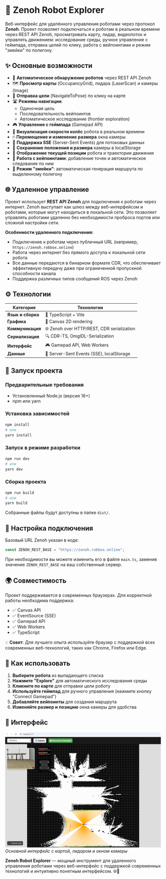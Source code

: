 # 🤖 Zenoh Robot Explorer

Веб-интерфейс для удалённого управления роботами через протокол **Zenoh**. Проект позволяет подключаться к роботам в реальном времени через REST API Zenoh, просматривать карту, лидар, видеопоток и управлять движением: исследование среды, ручное управление с геймпада, отправка целей по клику, работа с вейпоинтами и режим "змейки" по полигону.

## ✨ Основные возможности

- 🤖 **Автоматическое обнаружение роботов** через REST API Zenoh
- 🗺 **Просмотр карты** (OccupancyGrid), лидара (LaserScan) и камеры (Image)
- 🎯 **Отправка цели** (NavigateToPose) по клику на карте
- 🛣 **Режимы навигации**:
  - Одиночная цель
  - Последовательность вейпоинтов
  - Автоматическое исследование (frontier exploration)
- 🎮 **Управление с геймпада** (Gamepad API)
- 🔄 **Визуализация скорости колёс** робота в реальном времени
- 🖱 **Перемещение и изменение размера** окна камеры
- 📡 **Поддержка SSE** (Server-Sent Events) для потоковых данных
- 💾 **Сохранение положения и размера** камеры в localStorage
- 🧭 **Отображение текущей позиции** робота и траектории движения
- 📍 **Работа с вейпоинтами**: добавление точек и автоматическое следование по ним
- 🐍 **Режим "змейки"**: автоматическая генерация маршрута по выделенному полигону

## 🌐 Удаленное управление

Проект использует **REST API Zenoh** для подключения к роботам через интернет. Zenoh выступает как шлюз между веб-интерфейсом и роботами, которые могут находиться в локальной сети. Это позволяет управлять роботами удаленно без необходимости проброса портов или сложной настройки сети.

**Особенности удаленного подключения:**
- Подключение к роботам через публичный URL (например, `https://zenoh.robbox.online`)
- Работа через интернет без прямого доступа к локальной сети робота
- Все данные передаются в бинарном формате CDR, что обеспечивает эффективную передачу даже при ограниченной пропускной способности канала
- Поддержка различных типов сообщений ROS через Zenoh

## ⚙️ Технологии

| Категория | Технологии |
|-----------|------------|
| **Язык и сборка** | 📝 TypeScript + Vite |
| **Графика** | 🎨 Canvas 2D rendering |
| **Коммуникация** | 🌐 Zenoh over HTTP/REST, CDR serialization |
| **Сериализация** | 🔍 CDR-TS, OmgIDL-Serialization |
| **Интерфейс** | 🎮 Gamepad API, Web Workers |
| **Данные** | 📡 Server-Sent Events (SSE), localStorage |

## 🚀 Запуск проекта

### Предварительные требования
- Установленный Node.js (версия 16+)
- npm или yarn

### Установка зависимостей
```bash
npm install
# или
yarn install
```

### Запуск в режиме разработки
```bash
npm run dev
# или
yarn dev
```

### Сборка проекта
```bash
npm run build
# или
yarn build
```

Собранные файлы будут доступны в папке `dist/`.

## 🔧 Настройка подключения

Базовый URL Zenoh указан в коде:
```typescript
const ZENOH_REST_BASE = "https://zenoh.robbox.online";
```

При необходимости вы можете изменить его в файле `main.ts`, заменив значение `ZENOH_REST_BASE` на ваш собственный сервер.

## 🌍 Совместимость

Проект поддерживается в современных браузерах. Для корректной работы необходима поддержка:

- ✅ Canvas API
- ✅ EventSource (SSE)
- ✅ Gamepad API
- ✅ Web Workers
- ✅ TypeScript

💡 **Совет**: Для лучшего опыта используйте браузер с поддержкой всех современных веб-технологий, таких как Chrome, Firefox или Edge.

## 🤝 Как использовать

1. **Выберите робота** из выпадающего списка
2. **Нажмите "Explore"** для автоматического исследования среды
3. **Кликните по карте** для отправки цели роботу
4. **Используйте геймпад** для ручного управления (нажмите кнопку "Connect Gamepad")
5. **Добавляйте вейпоинты** для создания маршрута
6. **Изменяйте размер и позицию** окна камеры для удобства

## 📸 Интерфейс

![Основной интерфейс](UI.png)
*Основной интерфейс с картой, лидаром и окном камеры*

**Zenoh Robot Explorer** — мощный инструмент для удаленного управления роботами через веб-интерфейс с поддержкой современных технологий и интуитивно понятным интерфейсом. 🌐🤖